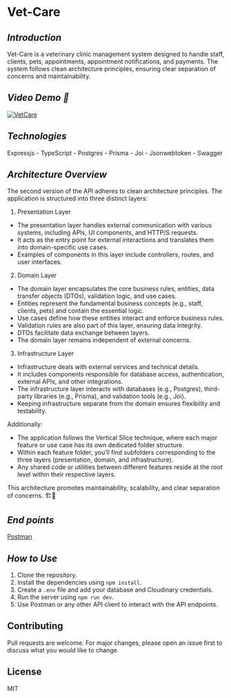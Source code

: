 # Vet-Care

## _Introduction_

Vet-Care is a veterinary clinic management system designed to handle staff, clients, pets, appointments, appointment notifications, and payments. The system follows clean architecture principles, ensuring clear separation of concerns and maintainability.

## _Video Demo 🎥_

<a href="https://www.youtube.com/watch?v=yJj5HEvEo5M" target="_blank">
  <img src="https://img.youtube.com/vi/yJj5HEvEo5M/0.jpg" alt="VetCare">
</a>

## _Technologies_

Expressjs - TypeScript - Postgres - Prisma - Joi - Jsonwebtoken - Swagger

## _Architecture Overview_

The second version of the API adheres to clean architecture principles. The application is structured into three distinct layers:

1. Presentation Layer
 - The presentation layer handles external communication with various systems, including APIs, UI components, and HTTP/S requests.
 - It acts as the entry point for external interactions and translates them into domain-specific use cases.
 - Examples of components in this layer include controllers, routes, and user interfaces.

2. Domain Layer
 - The domain layer encapsulates the core business rules, entities, data transfer objects (DTOs), validation logic, and use cases.
 - Entities represent the fundamental business concepts (e.g., staff, clients, pets) and contain the essential logic.
 - Use cases define how these entities interact and enforce business rules.
 - Validation rules are also part of this layer, ensuring data integrity.
 - DTOs facilitate data exchange between layers.
 - The domain layer remains independent of external concerns.

3. Infrastructure Layer
 - Infrastructure deals with external services and technical details.
 - It includes components responsible for database access, authentication, external  APIs, and other integrations.
 - The infrastructure layer interacts with databases (e.g., Postgres), third-party libraries (e.g., Prisma), and validation tools (e.g., Joi).
 - Keeping infrastructure separate from the domain ensures flexibility and testability.

Additionally:
 - The application follows the Vertical Slice technique, where each major feature or use case has its own dedicated folder structure.
 - Within each feature folder, you’ll find subfolders corresponding to the three layers (presentation, domain, and infrastructure).
 - Any shared code or utilities between different features reside at the root level within their respective layers.

This architecture promotes maintainability, scalability, and clear separation of concerns. 🏗️🚀

## _End points_

<a href="https://documenter.getpostman.com/view/29481678/2sA3dxCWit" target="_blank">
  Postman
</a>


## _How to Use_

1. Clone the repository.
2. Install the dependencies using `npm install`.
3. Create a `.env` file and add your database and Cloudinary credentials.
4. Run the server using `npm run dev`.
5. Use Postman or any other API client to interact with the API endpoints.

## Contributing

Pull requests are welcome. For major changes, please open an issue first to discuss what you would like to change.

## License

MIT
